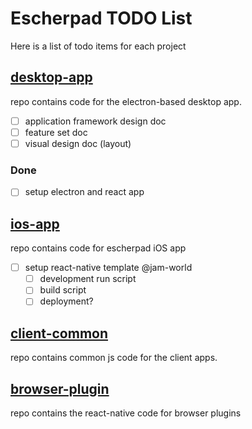 # Escherpad TODO List

Here is a list of todo items for each project
## [desktop-app](desktop-app)
repo contains code for the electron-based desktop app.

- [ ] application framework design doc
- [ ] feature set doc
- [ ] visual design doc (layout)

### Done
- [ ] setup electron and react app

## [ios-app](ios-app)
repo contains code for escherpad iOS app

- [ ] setup react-native template @jam-world 
    - [ ] development run script
    - [ ] build script
    - [ ] deployment?

## [client-common](client-common)
repo contains common js code for the client apps.

## [browser-plugin](browser-plugin)
repo contains the react-native code for browser plugins

